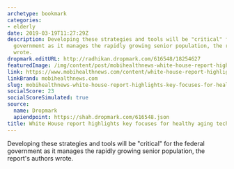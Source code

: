 ```yaml
---
archetype: bookmark
categories:
- elderly
date: 2019-03-19T11:27:29Z
description: Developing these strategies and tools will be "critical" for the federal
  government as it manages the rapidly growing senior population, the report's authors
  wrote.
dropmark.editURL: http://radhikan.dropmark.com/616548/18254627
featuredImage: /img/content/post/mobihealthnews-white-house-report-highlights-key-focuses-for-healthy-aging-tech-research.jpg
link: https://www.mobihealthnews.com/content/white-house-report-highlights-key-focuses-healthy-aging-tech-research
linkBrand: mobihealthnews.com
slug: mobihealthnews-white-house-report-highlights-key-focuses-for-healthy-aging-tech-research
socialScore: 23
socialScoreSimulated: true
source:
  name: Dropmark
  apiendpoint: https://shah.dropmark.com/616548.json
title: White House report highlights key focuses for healthy aging tech research
---
```

Developing these strategies and tools will be "critical" for the federal government as it manages the rapidly growing senior population, the report's authors wrote.